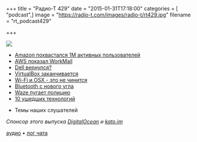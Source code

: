 +++
title = "Радио-Т 429"
date = "2015-01-31T17:18:00"
categories = [ "podcast",]
image = "https://radio-t.com/images/radio-t/rt429.jpg"
filename = "rt_podcast429"

+++

![](https://radio-t.com/images/radio-t/rt429.jpg)

* [Amazon похвастался 1M активных пользователей](http://www.wired.com/2015/01/amazon-says-one-million-customers-actively-use-cloud-services/)
* [AWS показал WorkMail](http://prsm.tc/cPZorh)
* [Dell вернулся?](http://prsm.tc/5NsoaL)
* [VirtualBox заканчивается](http://www.phoronix.com/scan.php?page=news_item&px=VirtualBox-VM-Features-2015)
* [Wi-Fi и OSX - это не чинится](http://www.itworld.com/article/2877734/wifi-issues-continue-to-hamper-os-x-users-despite-updates.html)
* [Bluetooth с нового угла](http://www.engadget.com/2015/01/27/forget-taking-notes-this-bluetooth-headset-captures-your-calls/)
* [Waze пугает полицию](http://thenextweb.com/apps/2015/01/26/googles-waze-stalking-app-claim-us-police/)
* [10 ушедших технологий](http://prsm.tc/wSGvMC)
- Темы наших слушателей

_Спонсор этого выпуска [DigitalOcean](https://www.digitalocean.com) и [kato.im](https://kato.im)_

[аудио](http://cdn.radio-t.com/rt_podcast429.mp3) • [лог чата](http://chat.radio-t.com/logs/radio-t-429.html)
<audio src="http://cdn.radio-t.com/rt_podcast429.mp3" preload="none"></audio>